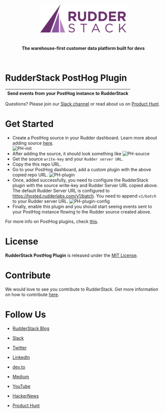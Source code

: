 <p align="center"><a  href="https://rudderstack.com"><img  src="https://raw.githubusercontent.com/rudderlabs/rudder-server/master/resources/RudderStack.png"  alt="RudderStack - An Open Source Customer Data Platform"  height="90"/></a></p>

<h1 align="center"></h1>

<p align="center"><b>The warehouse-first customer data platform built for devs</b></p>

<br/>

  

#  RudderStack PostHog Plugin

  | **Send events from your PostHog instance to RudderStack** |
| :------------------------------------------------------------------------------------------------------------------------------------------------------------------------------------------------------------------------------------- |

  

Questions? Please join our [Slack channel](https://resources.rudderstack.com/join-rudderstack-slack) or read about us on [Product Hunt](https://www.producthunt.com/posts/rudderstack).

  
# Get Started

 -  Create a PostHog source in your Rudder dashboard. Learn more about adding source [here](https://docs.rudderstack.com/get-started/adding-source-and-destination-rudderstack).  
 ![PH-init](https://github.com/rudderlabs/rudderstack-posthog-plugin/blob/master/images/PH-init.png)
 - After adding the source, it should look something like
  ![PH-source](https://github.com/rudderlabs/rudderstack-posthog-plugin/blob/master/images/PH-source.png)
 - Get the source `write-key` and your `Rudder server URL`.
 - Copy the this repo URL.
 - Go to your PostHog dashboard, add a custom plugin with the above copied repo URL.
  ![PH-plugin](https://github.com/rudderlabs/rudderstack-posthog-plugin/blob/master/images/Screenshot%202021-02-22%20at%207.49.50%20PM.png)
 - Once, added successfully, you need to configure the RudderStack plugin with the source write-key and Rudder Server URL copied above. The default Rudder Server URL is configured to https://hosted.rudderlabs.com/v1/batch. You need to append `v1/batch` to your Rudder server URL.
 ![PH-plugin-config](https://github.com/rudderlabs/rudderstack-posthog-plugin/blob/master/images/Screenshot%202021-02-22%20at%207.50.55%20PM.png)
 - Finally, enable this plugin and you should start seeing events sent to your PostHog instance flowing to the Rudder source created above.

  For more info on PostHog plugins, check [this](https://posthog.com/docs/plugins/overview).

# License

  

**RudderStack PostHog Plugin** is released under the [MIT License][mit_license].

  

# Contribute

  

We would love to see you contribute to RudderStack. Get more information on how to contribute [here](CONTRIBUTING.md).

  

# Follow Us

  

-  [RudderStack Blog][rudderstack-blog]

-  [Slack][slack]

-  [Twitter][twitter]

-  [LinkedIn][linkedin]

-  [dev.to][devto]

-  [Medium][medium]

-  [YouTube][youtube]

-  [HackerNews][hackernews]

-  [Product Hunt][producthunt]

[slack]: https://resources.rudderstack.com/join-rudderstack-slack
[twitter]: https://twitter.com/rudderstack
[linkedin]: https://www.linkedin.com/company/rudderlabs/
[devto]: https://dev.to/rudderstack
[medium]: https://rudderstack.medium.com/
[youtube]: https://www.youtube.com/channel/UCgV-B77bV_-LOmKYHw8jvBw
[rudderstack-blog]: https://rudderstack.com/blog/
[hackernews]: https://news.ycombinator.com/item?id=21081756
[producthunt]: https://www.producthunt.com/posts/rudderstack
[agplv3_license]: https://www.gnu.org/licenses/agpl-3.0-standalone.html
[sspl_license]: https://www.mongodb.com/licensing/server-side-public-license
[mit_license]: https://opensource.org/licenses/MIT
[config-generator]: https://github.com/rudderlabs/config-generator
[config-generator-section]: https://github.com/rudderlabs/rudder-server/blob/master/README.md#rudderstack-config-generator
[rudder-logo]: https://repository-images.githubusercontent.com/197743848/b352c900-dbc8-11e9-9d45-4deb9274101f
